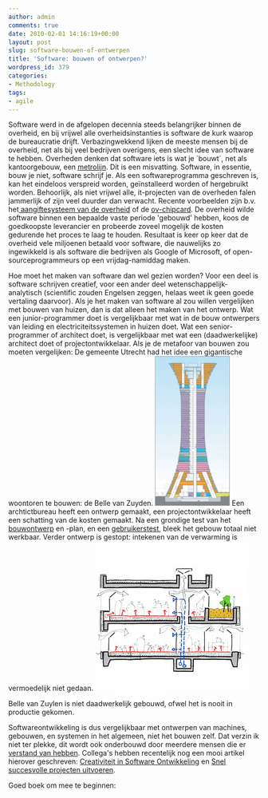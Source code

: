 ```yaml
---
author: admin
comments: true
date: 2010-02-01 14:16:19+00:00
layout: post
slug: software-bouwen-of-ontwerpen
title: 'Software: bouwen of ontwerpen?'
wordpress_id: 379
categories:
- Methodology
tags:
- agile
---
```


Software werd in de afgelopen decennia steeds belangrijker binnen de overheid, en bij vrijwel alle overheidsinstanties is software de kurk waarop de bureaucratie drijft. Verbazingwekkend lijken de meeste mensen bij de overheid, net als bij veel bedrijven overigens, een slecht idee van software te hebben. Overheden denken dat software iets is wat je ´bouwt´, net als kantoorgebouw, een [metrolijn](http://www.parool.nl/parool/nl/1084/DOSSIER-NOORD-ZUIDLIJN/index.dhtml). Dit is een misvatting. Software, in essentie, bouw je niet, software schrijf je. Als een softwareprogramma geschreven is, kan het eindeloos verspreid worden, geïnstalleerd worden of hergebruikt worden.
Behoorlijk, als niet vrijwel alle, it-projecten van de overheden falen jammerlijk of zijn veel duurder dan verwacht. Recente voorbeelden zijn b.v. het[ aangiftesysteem van de overheid](http://www.computable.nl/artikel/ict_topics/ecm/2994678/1277020/nieuw-computersysteem-politie-werkt-niet-goed.html) of de [ov-chipcard](http://forum.fok.nl/topic/1113596). De overheid wilde software binnen een bepaalde vaste periode 'gebouwd' hebben, koos de goedkoopste leverancier en probeerde zoveel mogelijk de kosten gedurende het proces te laag te houden. Resultaat is keer op keer dat de overheid vele miljoenen betaald voor software, die nauwelijks zo ingewikkeld is als software die bedrijven als Google of Microsoft, of open-sourceprogrammeurs op een vrijdag-namiddag maken.

Hoe moet het maken van software dan wel gezien worden? Voor een deel is software schrijven creatief, voor een ander deel wetenschappelijk-analytisch (scientific zouden Engelsen zeggen, helaas weet ik geen goede vertaling daarvoor). Als je het maken van software al zou willen vergelijken met bouwen van huizen, dan is dat alleen het maken van het ontwerp.
Wat een junior-programmer doet is vergelijkbaar met wat in de bouw ontwerpers van leiding en electriciteitssystemen in huizen doet. Wat een senior-programmer of architect doet, is vergelijkbaar met wat een (daadwerkelijke) architect doet of projectontwikkelaar.
Als je de metafoor van bouwen zou moeten vergelijken: De gemeente Utrecht had het idee een gigantische woontoren te bouwen: de Belle van Zuyden.
[![](/wp-content/uploads/2010/02/kaart-overzicht1-150x300.jpg)](/wp-content/uploads/2010/02/kaart-overzicht1.jpg)
Een archtictbureau heeft een ontwerp gemaakt, een projectontwikkelaar heeft een schatting van de kosten gemaakt. Na een grondige test van het [bouwontwerp](http://sargasso.nl/archief/2009/11/29/belle-van-zuylen-verleiding-of-misleiding/) en -plan, en een [gebruikerstest](http://www.lombox.nl/cinebox/bellevanzuylen.html), bleek het gebouw totaal niet werkbaar. Verder ontwerp is gestopt: intekenen van de verwarming is vermoedelijk niet gedaan. ![](/wp-content/uploads/2010/02/webedumortsel011.jpg)  

Belle van Zuylen is niet daadwerkelijk gebouwd, ofwel het is nooit in productie gekomen.

Softwareontwikkeling is dus vergelijkbaar met ontwerpen van machines, gebouwen, en systemen in het algemeen, niet het bouwen zelf. Dat verzin ik niet ter plekke, dit wordt ook onderbouwd door meerdere mensen die er[ verstand van hebben](http://www.poppendieck.com/). Collega's hebben recentelijk nog een mooi artikel hierover geschreven:
[Creativiteit in Software Ontwikkeling](http://www.whitehorses.nl/whitebooks/2010/creativiteit-software-ontwikkeling) en [Snel succesvolle projecten uitvoeren](http://www.whitehorses.nl/whitebooks/2009/snel-succesvolle-projecten-uitvoeren).

Goed boek om mee te beginnen:


